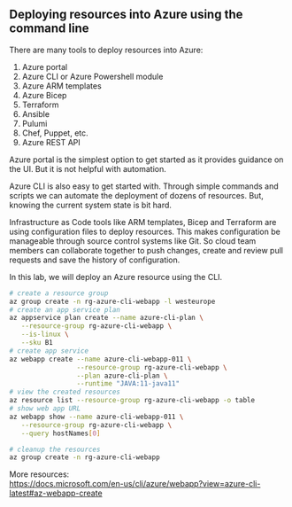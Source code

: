 ## Deploying resources into Azure using the command line

There are many tools to deploy resources into Azure:  

1) Azure portal
2) Azure CLI or Azure Powershell module
3) Azure ARM templates
4) Azure Bicep
5) Terraform
6) Ansible
7) Pulumi
8) Chef, Puppet, etc.
9) Azure REST API

Azure portal is the simplest option to get started as it provides guidance on the UI. But it is not helpful with automation.

Azure CLI is also easy to get started with. Through simple commands and scripts we can automate the deployment of dozens of resources. But, knowing the current system state is bit hard.

Infrastructure as Code tools like ARM templates, Bicep and Terraform are using configuration files to deploy resources. This makes configuration be manageable through source control systems like Git. So cloud team members can collaborate together to push changes, create and review pull requests and save the history of configuration. 

In this lab, we will deploy an Azure resource using the CLI.

```bash
# create a resource group
az group create -n rg-azure-cli-webapp -l westeurope
# create an app service plan
az appservice plan create --name azure-cli-plan \
   --resource-group rg-azure-cli-webapp \
   --is-linux \
   --sku B1
# create app service
az webapp create --name azure-cli-webapp-011 \
                 --resource-group rg-azure-cli-webapp \
                 --plan azure-cli-plan \
                 --runtime "JAVA:11-java11"
# view the created resources
az resource list --resource-group rg-azure-cli-webapp -o table
# show web app URL
az webapp show --name azure-cli-webapp-011 \
   --resource-group rg-azure-cli-webapp \
   --query hostNames[0]
```

```bash
# cleanup the resources
az group create -n rg-azure-cli-webapp
```

More resources:  
https://docs.microsoft.com/en-us/cli/azure/webapp?view=azure-cli-latest#az-webapp-create  
